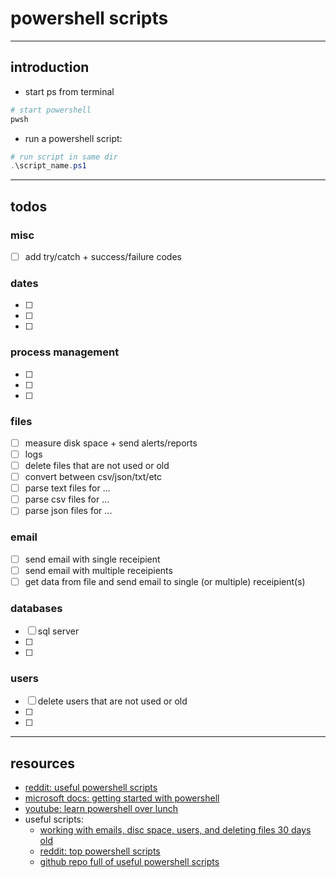 # powershell scripts

--- 

## introduction 
* start ps from terminal
```bash
# start powershell 
pwsh 
```
* run a powershell script: 
```powershell
# run script in same dir 
.\script_name.ps1
```

---

## todos

### misc 
* [ ] add try/catch + success/failure codes

### dates 
* [ ] 
* [ ] 
* [ ] 

### process management
* [ ] 
* [ ] 
* [ ] 

### files
* [ ] measure disk space + send alerts/reports
* [ ] logs
* [ ] delete files that are not used or old
* [ ] convert between csv/json/txt/etc
* [ ] parse text files for ...
* [ ] parse csv files for ...
* [ ] parse json files for ...

### email
* [ ] send email with single receipient 
* [ ] send email with multiple receipients
* [ ] get data from file and send email to single (or multiple) receipient(s)

### databases
* [ ] sql server
* [ ] 
* [ ] 

### users
* [ ] delete users that are not used or old
* [ ] 
* [ ] 


--- 

## resources 
* [reddit: useful powershell scripts](https://www.reddit.com/r/PowerShell/comments/5dnbsg/top_10_powershell_scripts_you_use/)
* [microsoft docs: getting started with powershell](https://docs.microsoft.com/en-us/shows/getstartedpowershell3/01)
* [youtube: learn powershell over lunch](https://www.youtube.com/playlist?list=PL6D474E721138865A)
* useful scripts:
    * [working with emails, disc space, users, and deleting files 30 days old](https://www.educba.com/useful-powershell-scripts/)
    * [reddit: top powershell scripts](https://www.reddit.com/r/PowerShell/comments/5dnbsg/top_10_powershell_scripts_you_use/)
    * [github repo full of useful powershell scripts](https://github.com/fleschutz/PowerShell)